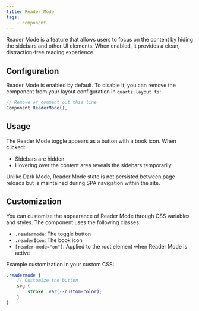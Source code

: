```yaml
---
title: Reader Mode
tags:
    - component
---
```


Reader Mode is a feature that allows users to focus on the content by hiding the sidebars and other UI elements. When enabled, it provides a clean, distraction-free reading experience.

## Configuration

Reader Mode is enabled by default. To disable it, you can remove the component from your layout configuration in `quartz.layout.ts`:

```ts
// Remove or comment out this line
Component.ReaderMode(),
```

## Usage

The Reader Mode toggle appears as a button with a book icon. When clicked:

- Sidebars are hidden
- Hovering over the content area reveals the sidebars temporarily

Unlike Dark Mode, Reader Mode state is not persisted between page reloads but is maintained during SPA navigation within the site.

## Customization

You can customize the appearance of Reader Mode through CSS variables and styles. The component uses the following classes:

- `.readermode`: The toggle button
- `.readerIcon`: The book icon
- `[reader-mode="on"]`: Applied to the root element when Reader Mode is active

Example customization in your custom CSS:

```scss
.readermode {
    // Customize the button
    svg {
        stroke: var(--custom-color);
    }
}
```
